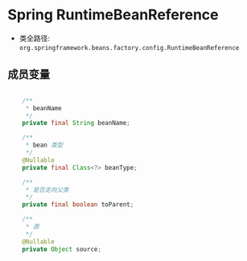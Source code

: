# Spring RuntimeBeanReference
- 类全路径: `org.springframework.beans.factory.config.RuntimeBeanReference`



## 成员变量

```java

	/**
	 * beanName
	 */
	private final String beanName;

	/**
	 * bean 类型
	 */
	@Nullable
	private final Class<?> beanType;

	/**
	 * 是否走向父类
	 */
	private final boolean toParent;

	/**
	 * 源
	 */
	@Nullable
	private Object source;

```